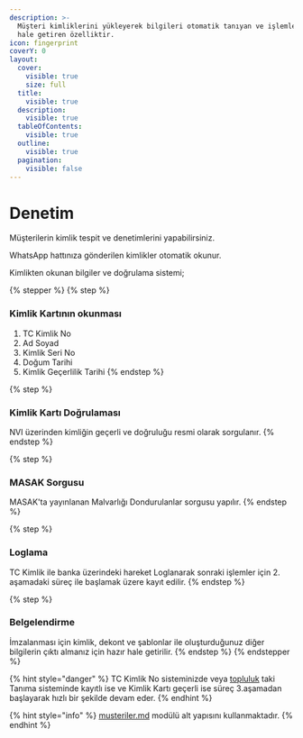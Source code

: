 ```yaml
---
description: >-
  Müşteri kimliklerini yükleyerek bilgileri otomatik tanıyan ve işlemlere hazır
  hale getiren özelliktir.
icon: fingerprint
coverY: 0
layout:
  cover:
    visible: true
    size: full
  title:
    visible: true
  description:
    visible: true
  tableOfContents:
    visible: true
  outline:
    visible: true
  pagination:
    visible: false
---
```


# Denetim

Müşterilerin kimlik tespit ve denetimlerini yapabilirsiniz.

WhatsApp hattınıza gönderilen kimlikler otomatik okunur.

Kimlikten okunan bilgiler ve doğrulama sistemi;

{% stepper %}
{% step %}
### Kimlik Kartının okunması

1. TC Kimlik No
2. Ad Soyad
3. Kimlik Seri No
4. Doğum Tarihi
5. Kimlik Geçerlilik Tarihi
{% endstep %}

{% step %}
### Kimlik Kartı Doğrulaması

NVI üzerinden kimliğin geçerli ve doğruluğu resmi olarak sorgulanır.
{% endstep %}

{% step %}
### MASAK Sorgusu

MASAK'ta yayınlanan Malvarlığı Dondurulanlar sorgusu yapılır.
{% endstep %}

{% step %}
### Loglama

TC Kimlik ile banka üzerindeki hareket Loglanarak sonraki işlemler için 2. aşamadaki süreç ile başlamak üzere kayıt edilir.
{% endstep %}

{% step %}
### Belgelendirme

İmzalanması için kimlik, dekont ve şablonlar ile oluşturduğunuz diğer bilgilerin çıktı almanız için hazır hale getirilir.
{% endstep %}
{% endstepper %}

{% hint style="danger" %}
TC Kimlik No sisteminizde veya [topluluk](../workspace/topluluk/ "mention") taki Tanıma sisteminde kayıtlı ise ve Kimlik Kartı geçerli ise süreç 3.aşamadan başlayarak hızlı bir şekilde devam eder.
{% endhint %}



{% hint style="info" %}
[musteriler.md](../on-muhasebe/cari-kartlari/musteriler.md "mention") modülü alt yapısını kullanmaktadır.
{% endhint %}
